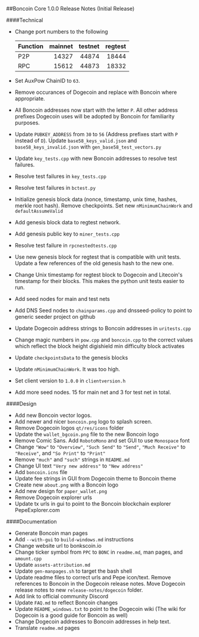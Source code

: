 ##Boncoin Core 1.0.0 Release Notes (Initial Release)

####Technical

* Change port numbers to the following

    | Function | mainnet | testnet | regtest |
    | :------- | ------: | ------: | ------: |
    | P2P      |   14327 |   44874 |   18444 |
    | RPC      |   15612 |   44873 |   18332 |
* Set AuxPow ChainID to `63`.
* Remove occurances of Dogecoin and replace with Boncoin where appropriate.
* All Boncoin addresses now start with the letter `P`. All other address prefixes Dogecoin uses will be adopted by Boncoin for familiarity purposes.
* Update `PUBKEY_ADDRESS` from `30` to `56` (Address prefixes start with `P` instead of `D`). Update `base58_keys_valid.json` and `base58_keys_invalid.json` with `gen_base58_test_vectors.py`
* Update `key_tests.cpp` with new Boncoin addresses to resolve test failures.
* Resolve test failures in `key_tests.cpp`
* Resolve test failures in `bctest.py`
* Initialize genesis block data (nonce, timestamp, unix time, hashes, merkle root hash). Remove checkpoints. Set new `nMinimumChainWork` and `defaultAssumeValid`
* Add genesis block data to regtest network.
* Add genesis public key to `miner_tests.cpp`
* Resolve test failure in `rpcnestedtests.cpp`
* Use new genesis block for regtest that is compatible with unit tests. Update a few references of the old genesis hash to the new one. 
* Change Unix timestamp for regtest block to Dogecoin and Litecoin's timestamp for their blocks. This makes the python unit tests easier to run.
* Add seed nodes for main and test nets
* Add DNS Seed nodes to `chainparams.cpp` and dnsseed-policy to point to generic seeder project on github
* Update Dogecoin address strings to Boncoin addresses in `uritests.cpp`
* Change magic numbers in `pow.cpp` and `boncoin.cpp` to the correct values which reflect the block height digishield min difficulty block activates
* Update `checkpointsData` to the genesis blocks
* Update `nMinimumChainWork`. It was too high. 
* Set client version to `1.0.0` in `clientversion.h`
* Add more seed nodes. 15 for main net and 3 for test net in total.

####Design

* Add new Boncoin vector logos.
* Add newer and nicer `boncoin.png` logo to splash screen.
* Remove Dogecoin logos `qt/res/icons` folder
* Update the `wallet_bgcoin.png` file to the new Boncoin logo
* Remove Comic Sans. Add `RobotoMono` and set GUI to use `Monospace` font
* Change `"Wow"` to `"Overview"`, `"Such Send"` to `"Send"`, `"Much Receive"` to `"Receive"`, and `"So Print"` to `"Print"`
* Remove `"much"` and `"such"` strings in `README.md`
* Change UI text `"Very new address"` to `"New address"`
* Add `boncoin.icns` file
* Update fee strings in GUI from Dogecoin theme to Boncoin theme
* Create new `about.png` with a Boncoin logo
* Add new design for `paper_wallet.png`
* Remove Dogecoin explorer urls
* Update tx urls in gui to point to the Boncoin blockchain explorer PepeExplorer.com

####Documentation

* Generate Boncoin man pages
* Add `--with-gui` to `build-windows.md` instructions
* Change website url to bonkscoin.io
* Change ticker symbol from `PPC` to `BONC` in `readme.md`, man pages, and `amount.cpp`
* Update `assets-attribution.md`
* Update `gen-manpages.sh` to target the bash shell
* Update readme files to correct urls and Pepe icon/text. Remove references to Boncoin in the Dogecoin release notes. Move Dogecoin release notes to new `release-notes/dogecoin` folder.
* Add link to official community Discord
* Update `FAQ.md` to reflect Boncoin changes
* Update `README_windows.txt` to point to the Dogecoin wiki (The wiki for Dogecoin is a good guide for Boncoin as well)
* Change Dogecoin addresses to Boncoin addresses in help text.
* Translate `readme.md` pages
